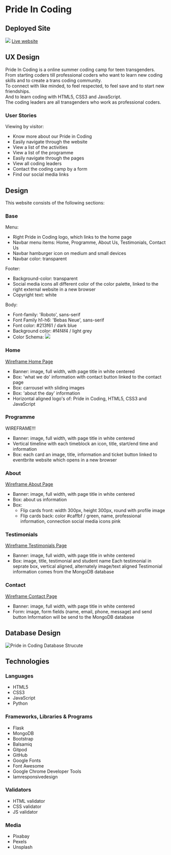 # Pride In Coding

## Deployed Site
![](design-resources/wireframes/website.JPG)
[Live website](https://pride-in-coding.herokuapp.com/)

## UX Design

Pride In Coding is a online summer coding camp for teen transgenders. <br>
From starting coders till professional coders who want to learn new coding skills and to create a trans coding community.<br>
To connect with like minded, to feel respected, to feel save and to start new friendships. <br>
And to learn coding with HTML5, CSS3 and JavaScript.<br>
The coding leaders are all transgenders who work as professional coders.

### User Stories
Viewing by visitor:
- Know more about our Pride in Coding
- Easily navigate through the website
- View a list of the activities 
- View a list of the programme
- Easily navigate through the pages
- View all coding leaders
- Contact the coding camp by a form
- Find our social media links

## Design
This website consists of the following sections:

### Base
Menu:
- Right Pride in Coding logo, which links to the home page
- Navbar menu items: Home, Programme, About Us, Testimonials, Contact Us
- Navbar hamburger icon on medium and small devices
- Navbar color: transparent

Footer: 
- Background-color: transparent
- Social media icons all different color of the color palette, linked to the right external website in a new browser
- Copyright text: white

Body: 
- Font-family: 'Roboto', sans-serif
- Font Family h1-h6: 'Bebas Neue', sans-serif
- Font color: #213f61 / dark blue
- Background color: #f4f4f4 / light grey
- Color Schema:
![](design-resources/wireframes/colour_palette.png)

### Home 
[Wireframe Home Page](design-resources/wireframes/Homepage-wireframe.png)
- Banner: image, full width, with page title in white centered
- Box: 'what we do' information with contact button linked to the contact page
- Box: carrousel with sliding images
- Box: 'about the day' information
- Horizontal aligned logo's of: Pride in Coding, HTML5, CSS3 and JavaScript

### Programme
WIREFRAME!!!
- Banner: image, full width, with page title in white centered
- Vertical timeline with each timeblock an icon, title, start/end time and information
- Box: each card an image, title, information and ticket button linked to eventbrite website which opens in a new browser

### About
[Wireframe About Page](design-resources/wireframes/about-wireframe.JPG)
- Banner: image, full width, with page title in white centered
- Box: about us information
- Box: 
    - Flip cards front: width 300px, height 300px, round with profile image
    - Flip cards back: color #caffbf / green, name, professional information, connection social media icons pink

### Testimonials
[Wireframe Testimonials Page](design-resources/wireframes/testimonials-wireframe.png)
- Banner: image, full width, with page title in white centered
- Box: image, title, testimonial and student name
Each testimonial in seprate box, vertical aligned, alternately image/text aligned
Testimonial information comes from the MongoDB database

### Contact
[Wireframe Contact Page](design-resources/wireframes/contact-wireframe.JPG)
- Banner: image, full width, with page title in white centered
- Form: image, form fields (name, email, phone, message) and send button
Information will be send to the MongoDB database

## Database Design
![Pride in Coding Database Strucute](design-resources/database/pride-in-coding-dbdiagram.png)

## Technologies

### Languages
- HTML5
- CSS3
- JavaScript
- Python

### Frameworks, Libraries & Programs
- Flask
- MongoDB
- Bootstrap
- Balsamiq
- Gitpod
- GitHub
- Google Fonts
- Font Awesome
- Google Chrome Developer Tools
- Iamresponsivedesign

### Validators
- HTML validator
- CSS validator
- JS validator

### Media
- Pixabay
- Pexels 
- Unsplash